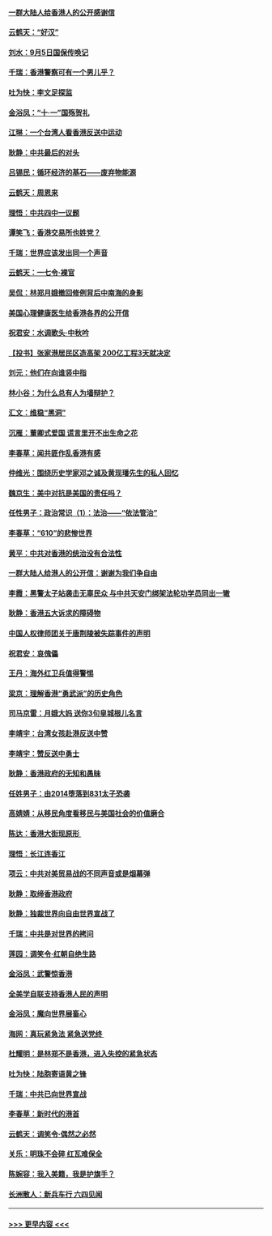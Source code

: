 #### [一群大陆人给香港人的公开感谢信](../pages/nsc993/n11514797.md?t=09112122) 
#### [云鹤天：“好汉”](../pages/nsc993/n11513536.md?t=09112122) 
#### [刘水：9月5日国保传唤记](../pages/nsc993/n11513460.md?t=09112122) 
#### [千瑞：香港警察可有一个男儿乎？](../pages/nsc993/n11513109.md?t=09112122) 
#### [吐为快：李文足探监](../pages/nsc993/n11509622.md?t=09112122) 
#### [金浴凤：“十‧一”国殇贺礼](../pages/nsc993/n11509593.md?t=09112122) 
#### [江琳：一个台湾人看香港反送中运动](../pages/nsc993/n11509211.md?t=09112122) 
#### [耿静：中共最后的对头](../pages/nsc993/n11508308.md?t=09112122) 
#### [吕锡民：循环经济的基石——废弃物能源](../pages/nsc993/n11508212.md?t=09112122) 
#### [云鹤天：周恩来](../pages/nsc993/n11508055.md?t=09112122) 
#### [理悟：中共四中一议题](../pages/nsc993/n11507782.md?t=09112122) 
#### [谭笑飞：香港交易所也姓党？](../pages/nsc993/n11507753.md?t=09112122) 
#### [千瑞：世界应该发出同一个声音](../pages/nsc993/n11507290.md?t=09112122) 
#### [云鹤天：一七令‧裸官](../pages/nsc993/n11507177.md?t=09112122) 
#### [吴侃：林郑月娥撤回修例背后中南海的身影](../pages/nsc993/n11506876.md?t=09112122) 
#### [美国心理健康医生给香港各界的公开信](../pages/nsc993/n11506809.md?t=09112122) 
#### [祝君安：水调歌头‧中秋吟](../pages/nsc993/n11506758.md?t=09112122) 
#### [【投书】张家港居民区造高架 200亿工程3天就决定](../pages/nsc993/n11506682.md?t=09112122) 
#### [刘元：他们在向谁竖中指](../pages/nsc993/n11505384.md?t=09112122) 
#### [林小谷：为什么总有人为墙辩护？](../pages/nsc993/n11505226.md?t=09112122) 
#### [汇文：维稳“黑洞”](../pages/nsc993/n11504347.md?t=09112122) 
#### [沉雁：董卿式爱国 谎言里开不出生命之花](../pages/nsc993/n11503215.md?t=09112122) 
#### [李春草：闻共匪作乱香港有感](../pages/nsc993/n11503072.md?t=09112122) 
#### [仲维光：围绕历史学家邓之诚及黄现璠先生的私人回忆](../pages/nsc993/n11501330.md?t=09112122) 
#### [魏京生：美中对抗是美国的责任吗？](../pages/nsc993/n11500723.md?t=09112122) 
#### [任性男子：政治常识（1）：法治——“依法管治”](../pages/nsc993/n11500791.md?t=09112122) 
#### [李春草：“610”的悲惨世界](../pages/nsc993/n11501141.md?t=09112122) 
#### [黄平：中共对香港的统治没有合法性](../pages/nsc993/n11499473.md?t=09112122) 
#### [一群大陆人给港人的公开信：谢谢为我们争自由](../pages/nsc993/n11500402.md?t=09112122) 
#### [李霞：黑警太子站袭击无辜民众 与中共天安门绑架法轮功学员同出一辙](../pages/nsc993/n11499805.md?t=09112122) 
#### [耿静：香港五大诉求的障碍物](../pages/nsc993/n11497578.md?t=09112122) 
#### [中国人权律师团关于唐荆陵被失踪事件的声明](../pages/nsc993/n11500014.md?t=09112122) 
#### [祝君安：哀傀儡](../pages/nsc993/n11499776.md?t=09112122) 
#### [王丹：海外红卫兵值得警惕](../pages/nsc993/n11498138.md?t=09112122) 
#### [梁京：理解香港“勇武派”的历史角色](../pages/nsc993/n11498006.md?t=09112122) 
#### [司马京雷：月娥大妈  送你3句皇城根儿名言](../pages/nsc993/n11497885.md?t=09112122) 
#### [李靖宇：台湾女孩赴港反送中赞](../pages/nsc993/n11497721.md?t=09112122) 
#### [李靖宇：赞反送中勇士](../pages/nsc993/n11497452.md?t=09112122) 
#### [耿静：香港政府的无知和愚昧](../pages/nsc993/n11494238.md?t=09112122) 
#### [任姓男子：由2014堕落到831太子恐袭](../pages/nsc993/n11496683.md?t=09112122) 
#### [高婧婧：从移民角度看移民与美国社会的价值磨合](../pages/nsc993/n11495757.md?t=09112122) 
#### [陈达：香港大街现原形 ](../pages/nsc993/n11495441.md?t=09112122) 
#### [理悟：长江连香江](../pages/nsc993/n11495377.md?t=09112122) 
#### [项云：中共对美贸易战的不同声音或是烟幕弹](../pages/nsc993/n11494929.md?t=09112122) 
#### [耿静：取缔香港政府](../pages/nsc993/n11494218.md?t=09112122) 
#### [耿静：独裁世界向自由世界宣战了](../pages/nsc993/n11494190.md?t=09112122) 
#### [千瑞：中共是对世界的拷问](../pages/nsc993/n11493021.md?t=09112122) 
#### [莲园：调笑令‧红朝自绝生路](../pages/nsc993/n11493011.md?t=09112122) 
#### [金浴凤：武警惊香港](../pages/nsc993/n11492994.md?t=09112122) 
#### [全美学自联支持香港人民的声明](../pages/nsc993/n11492630.md?t=09112122) 
#### [金浴凤：魔向世界展畜心](../pages/nsc993/n11492599.md?t=09112122) 
#### [海网：真玩紧急法 紧急送党终 ](../pages/nsc993/n11492535.md?t=09112122) 
#### [杜耀明：是林郑不是香港，进入失控的紧急状态](../pages/nsc993/n11491420.md?t=09112122) 
#### [吐为快：陆胞寄语黄之锋](../pages/nsc993/n11491117.md?t=09112122) 
#### [千瑞：中共已向世界宣战](../pages/nsc993/n11490123.md?t=09112122) 
#### [李春草：新时代的港首](../pages/nsc993/n11489864.md?t=09112122) 
#### [云鹤天：调笑令·偶然之必然](../pages/nsc993/n11489701.md?t=09112122) 
#### [关乐：明珠不会碎 红瓦难保全](../pages/nsc993/n11489647.md?t=09112122) 
#### [陈婉容：我入美籍，我是护旗手？](../pages/nsc993/n11487908.md?t=09112122) 
#### [长洲散人：新兵车行 六四见闻](../pages/nsc993/n11487729.md?t=09112122) 

----
#### [ >>> 更早内容 <<< ](../indexes/nsc993-earlier.md)
